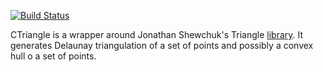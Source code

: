 [![Build Status](https://travis-ci.org/kuzmamar/CTriangle.jl.svg?branch=fix)](https://travis-ci.org/kuzmamar/CTriangle.jl)

CTriangle is a wrapper around Jonathan Shewchuk's Triangle [library](https://www.cs.cmu.edu/~quake/triangle.html).
It generates Delaunay triangulation of a set of points and possibly a convex hull o a set of points.